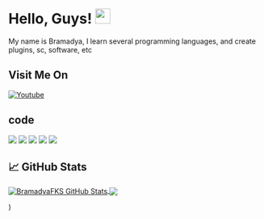 <!-- More info, tips and tricks for making GitHub Profile README can be found in my article at https://towardsdatascience.com/build-a-stunning-readme-for-your-github-profile-9b80434fe5d7 -->
# Hello, Guys! <img src="https://raw.githubusercontent.com/MartinHeinz/MartinHeinz/master/wave.gif" width="30px">

My name is Bramadya, I learn several programming languages, and create plugins, sc, software, etc

## Visit Me On

[![Youtube](https://img.shields.io/badge/Youtube-FF0014?style=for-the-badge&logo=youtube&logoColor=white)](https://youtube.com/channel/UCf7iJsGUQ0J41hl2G2TnTZQ)

## code
![](https://img.shields.io/badge/code-C-informational?style=flat&logo=c&logoColor=white&color=2bbc8a)
![](https://img.shields.io/badge/Code-Python-informational?style=flat&logo=python&logoColor=white&color=2bbc8a)
![](https://img.shields.io/badge/Code-JavaScript-informational?style=flat&logo=javascript&logoColor=white&color=2bbc8a)
![](https://img.shields.io/badge/Code-php-informational?style=flat&logo=php&logoColor=white&color=2bbc8a)
![](https://img.shields.io/badge/code-html-informational?style=flat&logo=html&logoColor=white&color=2bbc8a)

## &#x1f4c8; GitHub Stats


<!-- Resources -->
<!-- Icons: https://simpleicons.org/ -->
<!-- GitHub Stats: https://github.com/anuraghazra/github-readme-stats -->
<!-- Emojis: https://emojipedia.org/emoji/ -->
<!-- HTML Emojis: https://www.fileformat.info/index.htm -->
<!-- Shields: https://shields.io/ -->
<a href="https://github.com/BramadyaFKS">

  <img align="center" src="https://github-readme-stats.vercel.app/api?username=BramadyaFKS&count_private=true&show_icons=true&hide_border=false&custom_title=BramadyaFKS%20Github%20Stats&include_all_commits=true&hide=issues&theme=tokyonight" alt="BramadyaFKS GitHub Stats" />

</a>

<a href="https://github.com/BramadyaFKS">

  <img align="center" src="https://github-readme-stats.vercel.app/api/top-langs/?username=BramadyaFKS&layout=compact&hide_border=true&theme=tokyonight" />

</a>)

